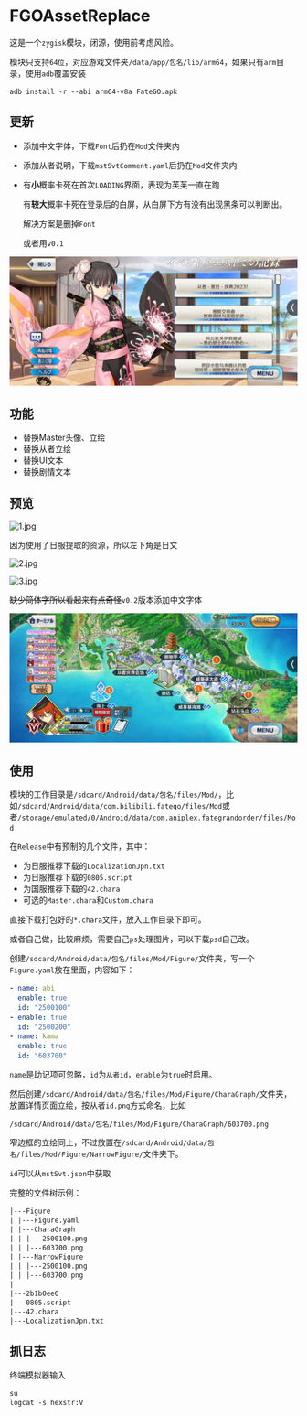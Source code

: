 # FGOAssetReplace

这是一个`zygisk`模块，闭源，使用前考虑风险。

模块只支持`64位`，对应游戏文件夹`/data/app/包名/lib/arm64`，如果只有`arm`目录，使用`adb`覆盖安装

```shell
adb install -r --abi arm64-v8a FateGO.apk
```

## 更新
- 添加中文字体，下载`Font`后扔在`Mod`文件夹内

- 添加从者说明，下载`mstSvtComment.yaml`后扔在`Mod`文件夹内

- 有**小**概率卡死在首次`LOADING`界面，表现为芙芙一直在跑

  有**较大**概率卡死在登录后的白屏，从白屏下方有没有出现黑条可以判断出。

  解决方案是删掉`Font`

  或者用`v0.1`

![5.jpg](https://github.com/hexstr/FGOAssetsModifyTool/blob/module/imgs/5.jpg?raw=true)

## 功能

- 替换Master头像、立绘
- 替换从者立绘
- 替换UI文本
- 替换剧情文本

## 预览
![1.jpg](https://github.com/hexstr/FGOAssetsModifyTool/blob/module/imgs/1.jpg?raw=true)

因为使用了日服提取的资源，所以左下角是日文

![2.jpg](https://github.com/hexstr/FGOAssetsModifyTool/blob/module/imgs/2.jpg?raw=true)


![3.jpg](https://github.com/hexstr/FGOAssetsModifyTool/blob/module/imgs/3.jpg?raw=true)

~~缺少简体字所以看起来有点奇怪~~`v0.2`版本添加中文字体

![4.jpg](https://github.com/hexstr/FGOAssetsModifyTool/blob/module/imgs/4.jpg?raw=true)

## 使用
模块的工作目录是`/sdcard/Android/data/包名/files/Mod/`，比如`/sdcard/Android/data/com.bilibili.fatego/files/Mod`或者`/storage/emulated/0/Android/data/com.aniplex.fategrandorder/files/Mod`

在`Release`中有预制的几个文件，其中：
- 为日服推荐下载的`LocalizationJpn.txt`
- 为日服推荐下载的`0805.script`
- 为国服推荐下载的`42.chara`
- 可选的`Master.chara`和`Custom.chara`

直接下载打包好的`*.chara`文件，放入工作目录下即可。

或者自己做，比较麻烦，需要自己`ps`处理图片，可以下载`psd`自己改。

创建`/sdcard/Android/data/包名/files/Mod/Figure/`文件夹，写一个`Figure.yaml`放在里面，内容如下：

```yaml
- name: abi
  enable: true
  id: "2500100"
- enable: true
  id: "2500200"
- name: kama
  enable: true
  id: "603700"
```

`name`是助记项可忽略，`id`为`从者id`，`enable`为`true`时启用。

然后创建`/sdcard/Android/data/包名/files/Mod/Figure/CharaGraph/`文件夹，放置详情页面立绘，按从者`id.png`方式命名，比如

`/sdcard/Android/data/包名/files/Mod/Figure/CharaGraph/603700.png`

窄边框的立绘同上，不过放置在`/sdcard/Android/data/包名/files/Mod/Figure/NarrowFigure/`文件夹下。

`id`可以从`mstSvt.json`中获取

完整的文件树示例：

```shell
|---Figure
| |---Figure.yaml
| |---CharaGraph
| | |---2500100.png
| | |---603700.png
| |---NarrowFigure
| | |---2500100.png
| | |---603700.png
|
|---2b1b0ee6
|---0805.script
|---42.chara
|---LocalizationJpn.txt
```

## 抓日志

终端模拟器输入

```shell
su
logcat -s hexstr:V
```

